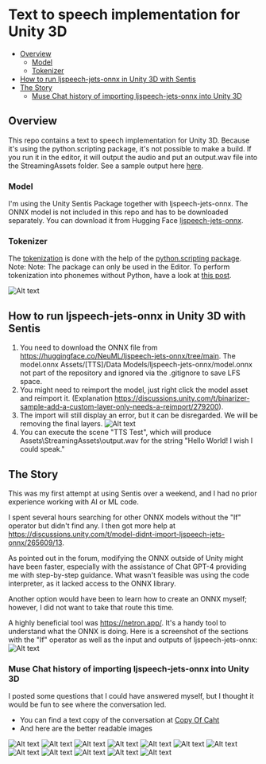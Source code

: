 # Text to speech implementation for Unity 3D

- [Overview](#overview)
	- [Model](#model)
	- [Tokenizer](#tokenizer)
- [How to run ljspeech-jets-onnx in Unity 3D with Sentis](#how-to-run-ljspeech-jets-onnx-in-unity-3d-with-sentis)
- [The Story](#the-story)
	- [Muse Chat history of importing ljspeech-jets-onnx into Unity 3D](#muse-chat-history-of-importing-ljspeech-jets-onnx-into-unity-3d)

## Overview
This repo contains a text to speech implementation for Unity 3D. Because it's using the python.scripting package, it's not possible to make a build. If you run it in the editor, it will output the audio and put an output.wav file into the StreamingAssets folder. See a sample output here [here](/Assets/StreamingAssets/output.wav).

### Model
I'm using the Unity Sentis Package together with ljspeech-jets-onnx. The ONNX model is not included in this repo and has to be downloaded separately. You can download it from Hugging Face [ljspeech-jets-onnx](https://huggingface.co/NeuML/ljspeech-jets-onnx/tree/main).

### Tokenizer
The [tokenization](https://github.com/neuml/ttstokenizer) is done with the help of the [python.scripting package](https://docs.unity3d.com/Packages/com.unity.scripting.python@7.0/manual/index.html). Note: Note: The package can only be used in the Editor. To perform tokenization into phonemes without Python, have a look at [this post](https://discussions.unity.com/t/model-didnt-import-ljspeech-jets-onnx/265609/29).

![Alt text](docs/TTS-scene.png)

## How to run ljspeech-jets-onnx in Unity 3D with Sentis

1. You need to download the ONNX file from https://huggingface.co/NeuML/ljspeech-jets-onnx/tree/main. The model.onnx Assets/[TTS]/Data Models/ljspeech-jets-onnx/model.onnx not part of the repository and ignored via the .gitignore to save LFS space. 
2. You might need to reimport the model, just right click the model asset and reimport it. (Explanation https://discussions.unity.com/t/binarizer-sample-add-a-custom-layer-only-needs-a-reimport/279200).
3. The import will still display an error, but it can be disregarded. We will be removing the final layers. ![Alt text](docs/import-error.jpg)
4. You can execute the scene "TTS Test", which will produce Assets\StreamingAssets\output.wav for the string "Hello World! I wish I could speak."

## The Story
This was my first attempt at using Sentis over a weekend, and I had no prior experience working with AI or ML code.

I spent several hours searching for other ONNX models without the "If" operator but didn't find any. I then got more help at https://discussions.unity.com/t/model-didnt-import-ljspeech-jets-onnx/265609/13.

As pointed out in the forum, modifying the ONNX outside of Unity might have been faster, especially with the assistance of Chat GPT-4 providing me with step-by-step guidance. What wasn't feasible was using the code interpreter, as it lacked access to the ONNX library.

Another option would have been to learn how to create an ONNX myself; however, I did not want to take that route this time.

A highly beneficial tool was https://netron.app/. It's a handy tool to understand what the ONNX is doing. Here is a screenshot of the sections with the "If" operator as well as the input and outputs of ljspeech-jets-onnx:
![Alt text](docs/original-model-inpout-output-1.jpg)

### Muse Chat history of importing ljspeech-jets-onnx into Unity 3D
I posted some questions that I could have answered myself, but I thought it would be fun to see where the conversation led.

- You can find a text copy of the conversation at [Copy Of Caht](<docs/Text-Copy-Of Chat.pdf>)
- And here are the better readable images

![Alt text](docs/image.png)
![Alt text](docs/image.png)
![Alt text](docs/image-1.png)
![Alt text](docs/image-2.png)
![Alt text](docs/image-3.png)
![Alt text](docs/image-4.png)
![Alt text](docs/image-5.png)
![Alt text](docs/image-6.png)
![Alt text](docs/image-7.png)
![Alt text](docs/image-8.png)
![Alt text](docs/image-9.png)
![Alt text](docs/image-10.png)
